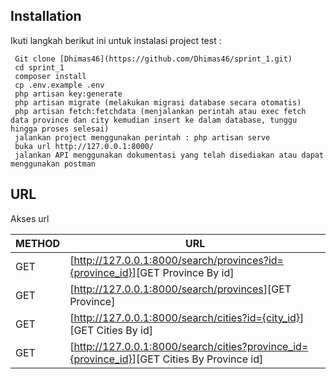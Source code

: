 <h2 class="code-line" data-line-start=0 data-line-end=1 ><a id="Installation_0"></a>Installation</h2>
<p class="has-line-data" data-line-start="2" data-line-end="3">Ikuti langkah berikut ini untuk instalasi project test :</p>
<pre><code class="has-line-data" data-line-start="5" data-line-end="16" class="language-sh"> Git <span class="hljs-built_in">clone</span> [Dhimas46](https://github.com/Dhimas46/sprint_1.git) 
 <span class="hljs-built_in">cd</span> sprint_1
 composer install
 cp .env.example .env 
 php artisan key:generate
 php artisan migrate (melakukan migrasi database secara otomatis)
 php artisan fetch:fetchdata (menjalankan perintah atau <span class="hljs-built_in">exec</span> fetch data province dan city kemudian insert ke dalam database, tunggu hingga proses selesai)
 jalankan project menggunakan perintah : php artisan serve
 buka url http://<span class="hljs-number">127.0</span>.<span class="hljs-number">0.1</span>:<span class="hljs-number">8000</span>/
 jalankan API menggunakan dokumentasi yang telah disediakan atau dapat menggunakan postman
</code></pre>
<h2 class="code-line" data-line-start=17 data-line-end=18 ><a id="URL_17"></a>URL</h2>
<p class="has-line-data" data-line-start="19" data-line-end="20">Akses url</p>
<table class="table table-striped table-bordered">
<thead>
<tr>
<th>METHOD</th>
<th>URL</th>
</tr>
</thead>
<tbody>
<tr>
<td>GET</td>
<td>[<a href="http://127.0.0.1:8000/search/provinces?id=%7Bprovince_id%7D">http://127.0.0.1:8000/search/provinces?id={province_id}</a>][GET Province By id]</td>
</tr>
<tr>
<td>GET</td>
<td>[<a href="http://127.0.0.1:8000/search/provinces">http://127.0.0.1:8000/search/provinces</a>][GET Province]</td>
</tr>
<tr>
<td>GET</td>
<td>[<a href="http://127.0.0.1:8000/search/cities?id=%7Bcity_id%7D">http://127.0.0.1:8000/search/cities?id={city_id}</a>][GET Cities By id]</td>
</tr>
<tr>
<td>GET</td>
<td>[<a href="http://127.0.0.1:8000/search/cities?province_id=%7Bprovince_id%7D">http://127.0.0.1:8000/search/cities?province_id={province_id}</a>][GET Cities By Province id]</td>
</tr>
</tbody>
</table>